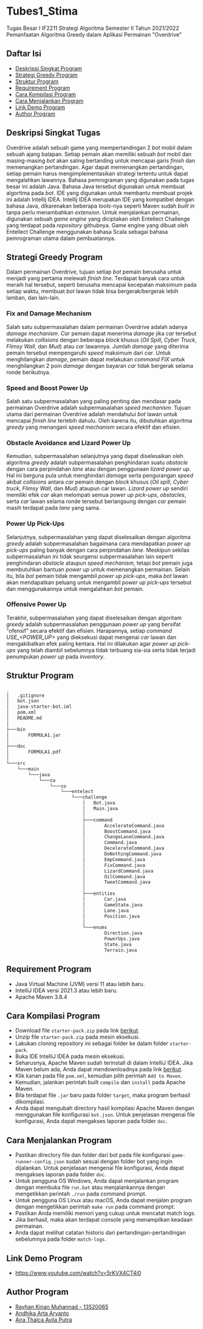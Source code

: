 # Tubes1_Stima
Tugas Besar I IF2211 Strategi Algoritma Semester II Tahun 2021/2022 Pemanfaatan Algoritma Greedy dalam Aplikasi Permainan "Overdrive"

## Daftar Isi
* [Deskripsi Singkat Program](#deskripsi-singkat-tugas)
* [Strategi Greedy Program](#strategi-greedy-program)
* [Struktur Program](#struktur-program)
* [Requirement Program](#requirement-program)
* [Cara Kompilasi Program](#cara-kompilasi-program)
* [Cara Menjalankan Program](#cara-menjalankan-program)
* [Link Demo Program](#link-demo-program)
* [Author Program](#author-program)

## Deskripsi Singkat Tugas
Overdrive adalah sebuah game yang mempertandingan 2 *bot* mobil dalam sebuah ajang balapan. 
Setiap pemain akan memiliki sebuah *bot* mobil dan masing-masing *bot* akan saling bertanding untuk mencapai garis *finish* dan memenangkan pertandingan. 
Agar dapat memenangkan pertandingan, setiap pemain harus mengimplementasikan strategi tertentu untuk dapat mengalahkan lawannya.
Bahasa pemrograman yang digunakan pada tugas besar ini adalah Java. 
Bahasa Java tersebut digunakan untuk membuat algoritma pada *bot*. 
IDE yang digunakan untuk membantu membuat projek ini adalah Intellij IDEA. 
Intellij IDEA merupakan IDE yang kompatibel dengan bahasa Java, dikarenakan beberapa *tools*-nya seperti Maven sudah *built in* tanpa perlu menambahkan *extension*. 
Untuk menjalankan permainan, digunakan sebuah *game engine* yang diciptakan oleh Entellect Challenge yang terdapat pada *repository* githubnya. 
Game engine yang dibuat oleh Entellect Challenge menggunakan bahasa Scala sebagai bahasa pemrograman utama dalam pembuatannya.

## Strategi Greedy Program
Dalam permainan Overdrive, tujuan setiap *bot* pemain berusaha untuk menjadi yang pertama melewati *finish line*. 
Terdapat banyak cara untuk meraih hal tersebut, seperti berusaha mencapai kecepatan maksimum pada setiap waktu, membuat *bot* lawan tidak bisa bergerak/bergerak lebih lamban, dan lain-lain.

### Fix and Damage Mechanism
Salah satu subpermasalahan dalam permainan Overdrive adalah adanya *damage mechanism*.
*Car* pemain dapat menerima *damage* jika *car* tersebut melakukan *collisions* dengan beberapa *block* khusus (*Oil Spill*, *Cyber Truck*, *Flimsy Wall*, dan *Mud*) atau *car* lawannya. 
Jumlah *damage* yang diterima pemain tersebut mempengaruhi *speed* maksimum dari *car*. 
Untuk menghilangkan *damage*, pemain dapat melakukan *command FIX* untuk menghilangkan 2 poin *damage* dengan bayaran *car* tidak bergerak selama ronde berikutnya.

### Speed and Boost Power Up
Salah satu subpermasalahan yang paling penting dan mendasar pada permainan Overdrive adalah subpermasalahan *speed mechanism*. 
Tujuan utama dari permainan Overdrive adalah mendahului *bot* lawan untuk mencapai *finish line* terlebih dahulu. 
Oleh karena itu, dibutuhkan algoritma *greedy* yang menangani *speed mechanism* secara efektif dan efisien.

### Obstacle Avoidance and Lizard Power Up
Kemudian, subpermasalahan selanjutnya yang dapat diselesaikan oleh algoritma *greedy* adalah subpermasalahan penghindaran suatu *obstacle* dengan cara perpindahan *lane* atau dengan penggunaan *lizard power up*. 
Hal ini berguna pula untuk menghindari *damage* serta pengurangan *speed* akibat *collisions* antara *car* pemain dengan *block* khusus (*Oil spill*, *Cyber truck*, *Flimsy Wall*, dan *Mud*) ataupun car lawan. 
*Lizard power up* sendiri memiliki efek *car* akan melompati semua *power up pick-ups*, *obstacles*, serta *car* lawan selama ronde tersebut berlangsung dengan *car* pemain masih terdapat pada *lane* yang sama.

### Power Up Pick-Ups
Selanjutnya, subpermasalahan yang dapat diselesaikan dengan algoritma *greedy* adalah subpermasalahan bagaimana cara mendapatkan *power up pick-ups* paling banyak dengan cara perpindahan *lane*. 
Meskipun sekilas subpermasalahan ini tidak seurgensi subpermasalahan lain seperti penghindaran *obstacle* ataupun *speed mechanism*, tetapi *bot* pemain juga membutuhkan bantuan *power up* untuk memenangkan permainan. 
Selain itu, bila *bot* pemain tidak mengambil *power up pick-ups*, maka *bot* lawan akan mendapatkan peluang untuk mengambil *power up pick-ups* tersebut dan menggunakannya untuk mengalahkan *bot* pemain.

### Offensive Power Up
Terakhir, subpermasalahan yang dapat diselesaikan dengan algoritam *greedy* adalah subpermasalahan penggunaan *power up* yang bersifat "ofensif" secara efektif dan efisien. 
Harapannya, setiap *command USE_<POWER_UP>* yang dieksekusi dapat mengenai *car* lawan dan mengakibatkan efek paling kentara. 
Hal ini dilakukan agar *power up pick-ups* yang telah diambil sebelumnya tidak terbuang sia-sia serta tidak terjadi penumpukan *power up* pada *inventory*.

## Struktur Program
```bash
.
│   .gitignore
│   bot.json
│   java-starter-bot.iml
│   pom.xml
│   README.md
│
├───bin
│       FORMULA1.jar
│
├───doc
│       FORMULA1.pdf
│
└───src
    └───main
        └───java
            └───za
                └───co
                    └───entelect
                        └───challenge
                            │   Bot.java
                            │   Main.java
                            │
                            ├───command
                            │       AccelerateCommand.java
                            │       BoostCommand.java
                            │       ChangeLaneCommand.java
                            │       Command.java
                            │       DecelerateCommand.java
                            │       DoNothingCommand.java
                            │       EmpCommand.java
                            │       FixCommand.java
                            │       LizardCommand.java
                            │       OilCommand.java
                            │       TweetCommand.java
                            │
                            ├───entities
                            │       Car.java
                            │       GameState.java
                            │       Lane.java
                            │       Position.java
                            │
                            └───enums
                                    Direction.java
                                    PowerUps.java
                                    State.java
                                    Terrain.java
```

## Requirement Program
* Java Virtual Machine (JVM) versi 11 atau lebih baru.
* IntelliJ IDEA versi 2021.3 atau lebih baru.
* Apache Maven 3.8.4

## Cara Kompilasi Program
* Download file `starter-pack.zip` pada link [berikut](https://github.com/EntelectChallenge/2020-Overdrive/releases/download/2020.3.4/starter-pack.zip).
* Unzip file `starter-pack.zip` pada mesin eksekusi.
* Lakukan cloning repository ini sebagai folder ke dalam folder `starter-pack`.
* Buka IDE IntelliJ IDEA pada mesin eksekusi.
* Seharusnya, Apache Maven sudah terinstall di dalam IntelliJ IDEA. Jika Maven belum ada, Anda dapat mendownloadnya pada link [berikut](https://maven.apache.org/download.cgi).
* Klik kanan pada file `pom.xml`, kemudian pilih perintah `Add to Maven`.
* Kemudian, jalankan perintah built `compile` dan `install` pada Apache Maven.
* Bila terdapat file `.jar` baru pada folder `target`, maka program berhasil dikompilasi.
* Anda dapat mengubah directory hasil kompilasi Apache Maven dengan menggunakan file konfigurasi `bot.json`. Untuk penjelasan mengenai file konfigurasi, Anda dapat mengakses laporan pada folder `doc`.

## Cara Menjalankan Program
* Pastikan directory file dan folder dari bot pada file konfigurasi `game-runner-config.json` sudah sesuai dengan folder bot yang ingin dijalankan. Untuk penjelasan mengenai file konfigurasi, Anda dapat mengakses laporan pada folder `doc`.
* Untuk pengguna OS Windows, Anda dapat menjalankan program dengan membuka file `run.bat` atau menjalankannya dengan mengetikkan perintah `./run` pada command prompt.
* Untuk pengguna OS Linux atau macOS, Anda dapat menjalan program dengan mengetikkan perintah `make run` pada command prompt.
* Pastikan Anda memiliki memori yang cukup untuk mencatat match logs.
* Jika berhasil, maka akan terdapat console yang menampilkan keadaan permainan.
* Anda dapat melihat catatan historis dari pertandingan-pertandingan sebelumnya pada folder `match-logs`.

## Link Demo Program
* https://www.youtube.com/watch?v=5rKVX4CT4i0

## Author Program
* [Rayhan Kinan Muhannad - 13520065](https://github.com/rayhankinan)
* [Andhika Arta Aryanto](https://github.com/dhikaarta)
* [Aira Thalca Avila Putra](https://github.com/airathalca)
